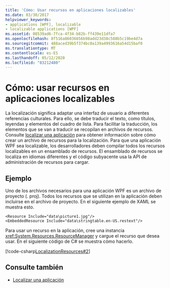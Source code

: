 ```yaml
---
title: 'Cómo: Usar recursos en aplicaciones localizables'
ms.date: 03/30/2017
helpviewer_keywords:
- applications [WPF], localizable
- localizable applications [WPF]
ms.assetid: 08539ad6-7fca-4f34-b82b-ff439e11dfa7
ms.openlocfilehash: 8f516a86036656b98add23d38c588b5c19be4d7a
ms.sourcegitcommit: 488aced39b5f374bc0a139a4993616a54d15baf0
ms.translationtype: MT
ms.contentlocale: es-ES
ms.lasthandoff: 05/12/2020
ms.locfileid: "83212480"
---
```

# <a name="how-to-use-resources-in-localizable-apps"></a>Cómo: usar recursos en aplicaciones localizables

La localización significa adaptar una interfaz de usuario a diferentes referencias culturales. Para ello, se debe traducir el texto, como títulos, leyendas y elementos del cuadro de lista. Para facilitar la traducción, los elementos que se van a traducir se recopilan en archivos de recursos. Consulte [localizar una aplicación](how-to-localize-an-application.md) para obtener información sobre cómo crear un archivo de recursos para la localización. Para que una aplicación WPF sea localizable, los desarrolladores deben compilar todos los recursos localizables en un ensamblado de recursos. El ensamblado de recursos se localiza en idiomas diferentes y el código subyacente usa la API de administración de recursos para cargar.

## <a name="example"></a>Ejemplo

Uno de los archivos necesarios para una aplicación WPF es un archivo de proyecto (. proj). Todos los recursos que se utilizan en la aplicación deben incluirse en el archivo de proyecto. En el siguiente ejemplo de XAML se muestra esto.

```xaml
<Resource Include="data\picture1.jpg"/>  
<EmbeddedResource Include="data\stringtable.en-US.restext"/>
```

Para usar un recurso en la aplicación, cree una instancia <xref:System.Resources.ResourceManager> y cargue el recurso que desea usar. En el siguiente código de C# se muestra cómo hacerlo.

[!code-csharp[LocalizationResources#2](~/samples/snippets/csharp/VS_Snippets_Wpf/LocalizationResources/CSharp/page1.xaml.cs#2)]

## <a name="see-also"></a>Consulte también

- [Localizar una aplicación](how-to-localize-an-application.md)
